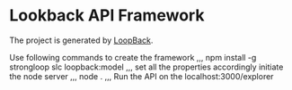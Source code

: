 # Lookback API Framework

The project is generated by [LoopBack](http://loopback.io).

Use following commands to create the framework
,,,
npm install -g strongloop
slc loopback:model
,,,
set all the properties accordingly
initiate the node server
,,,
node .
,,,
Run the API on the localhost:3000/explorer

